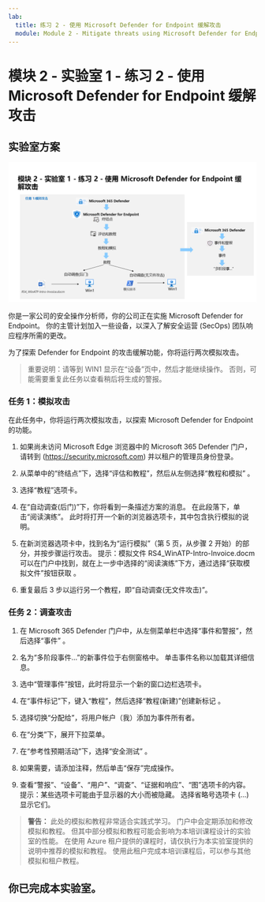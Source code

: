 ```yaml
---
lab:
  title: 练习 2 - 使用 Microsoft Defender for Endpoint 缓解攻击
  module: Module 2 - Mitigate threats using Microsoft Defender for Endpoint
---
```


# <a name="module-2---lab-1---exercise-2---mitigate-attacks-with-microsoft-defender-for-endpoint"></a>模块 2 - 实验室 1 - 练习 2 - 使用 Microsoft Defender for Endpoint 缓解攻击

## <a name="lab-scenario"></a>实验室方案

![实验室概述。](../Media/SC-200-Lab_Diagrams_Mod2_L1_Ex2.png)

你是一家公司的安全操作分析师，你的公司正在实施 Microsoft Defender for Endpoint。 你的主管计划加入一些设备，以深入了解安全运营 (SecOps) 团队响应程序所需的更改。

为了探索 Defender for Endpoint 的攻击缓解功能，你将运行两次模拟攻击。

>重要说明：请等到 WIN1 显示在“设备”页中，然后才能继续操作。 否则，可能需要重复此任务以查看稍后将生成的警报。


### <a name="task-1-simulated-attacks"></a>任务 1：模拟攻击

在此任务中，你将运行两次模拟攻击，以探索 Microsoft Defender for Endpoint 的功能。

1. 如果尚未访问 Microsoft Edge 浏览器中的 Microsoft 365 Defender 门户，请转到 (https://security.microsoft.com) 并以租户的管理员身份登录。

1. 从菜单中的“终结点”下，选择“评估和教程”，然后从左侧选择“教程和模拟”  。

1. 选择“教程”选项卡。

1. 在“自动调查(后门)”下，你将看到一条描述方案的消息。 在此段落下，单击“阅读演练”。 此时将打开一个新的浏览器选项卡，其中包含执行模拟的说明。

1. 在新浏览器选项卡中，找到名为“运行模拟”（第 5 页，从步骤 2 开始）的部分，并按步骤运行攻击。 提示：模拟文件 RS4_WinATP-Intro-Invoice.docm 可以在门户中找到，就在上一步中选择的“阅读演练”下方，通过选择“获取模拟文件”按钮获取 。 

1. 重复最后 3 步以运行另一个教程，即“自动调查(无文件攻击)”。


### <a name="task-2-investigate-the-attacks"></a>任务 2：调查攻击

1. 在 Microsoft 365 Defender 门户中，从左侧菜单栏中选择“事件和警报”，然后选择“事件” 。

1. 名为“多阶段事件...”的新事件位于右侧窗格中。 单击事件名称以加载其详细信息。

1. 选中“管理事件”按钮，此时将显示一个新的窗口边栏选项卡。 

1. 在“事件标记”下，键入“教程”，然后选择“教程(新建)”创建新标记 。 

1. 选择切换“分配给”，将用户帐户（我）添加为事件所有者。 

1. 在“分类”下，展开下拉菜单。 

1. 在“参考性预期活动”下，选择“安全测试” 。 

1. 如果需要，请添加注释，然后单击“保存”完成操作。

1. 查看“警报”、“设备”、“用户”、“调查”、“证据和响应”、“图”选项卡的内容。 提示：某些选项卡可能由于显示器的大小而被隐藏。 选择省略号选项卡 (...) 显示它们。

>**警告：** 此处的模拟和教程非常适合实践式学习。  门户中会定期添加和修改模拟和教程。  但其中部分模拟和教程可能会影响为本培训课程设计的实验室的性能。  在使用 Azure 租户提供的课程时，请仅执行为本实验室提供的说明中推荐的模拟和教程。  使用此租户完成本培训课程后，可以参与其他模拟和租户教程。

## <a name="you-have-completed-the-lab"></a>你已完成本实验室。

